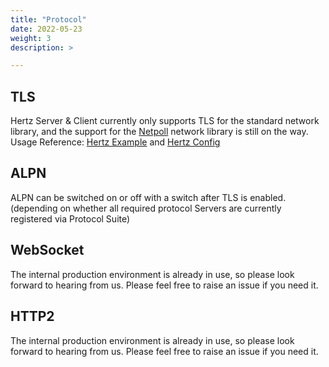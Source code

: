 ```yaml
---
title: "Protocol"
date: 2022-05-23
weight: 3
description: >

---
```


## TLS
Hertz Server & Client currently only supports TLS for the standard network library, and the support for the [Netpoll](https://github.com/cloudwego/netpoll) network library is still on the way.
Usage Reference: [Hertz Example](/en/docs/hertz/tutorials/example/) and [Hertz Config](/en/docs/hertz/reference/config/)

## ALPN
ALPN can be switched on or off with a switch after TLS is enabled.(depending on whether all required protocol Servers are currently registered via Protocol Suite)

## WebSocket
The internal production environment is already in use, so please look forward to hearing from us. Please feel free to raise an issue if you need it.

## HTTP2
The internal production environment is already in use, so please look forward to hearing from us. Please feel free to raise an issue if you need it.
